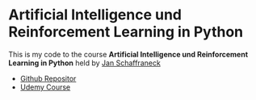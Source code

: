 # Artificial Intelligence und Reinforcement Learning in Python

This is my code to the course **Artificial Intelligence und Reinforcement Learning in Python** held by [Jan Schaffraneck](https://github.com/franneck94)
* [Github Repositor](https://github.com/franneck94/UdemyAI)
* [Udemy Course](www.udemy.com/course/tensorflow-developer-certificate-machine-learning-zero-to-mastery)
